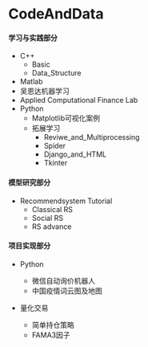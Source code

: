 # CodeAndData

#### 学习与实践部分

- C++
  - Basic
  - Data_Structure
- Matlab
- 吴恩达机器学习
- Applied Computational Finance Lab
- Python
  - Matplotlib可视化案例
  - 拓展学习
    - Reviwe_and_Multiprocessing
    - Spider
    - Django_and_HTML
    - Tkinter

#### 模型研究部分

- Recommendsystem Tutorial
  - Classical RS
  - Social RS
  - RS advance

#### 项目实现部分

- Python
  - 微信自动询价机器人
  - 中国疫情词云图及地图

- 量化交易
  - 简单持仓策略
  - FAMA3因子
